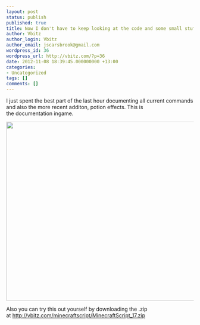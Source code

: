 ```yaml
---
layout: post
status: publish
published: true
title: Now I don't have to keep looking at the code and some small stuff.
author: Vbitz
author_login: Vbitz
author_email: jscarsbrook@gmail.com
wordpress_id: 36
wordpress_url: http://vbitz.com/?p=36
date: 2012-11-08 18:39:45.000000000 +13:00
categories:
- Uncategorized
tags: []
comments: []
---
```

I just spent the best part of the last hour documenting all current commands and also the more recent additon, potion effects. This is the documentation ingame.

<a href="http://vbitz.com/images/2012-11-08_18.28.11.png"><img class="alignnone" title="http://vbitz.com/images/2012-11-08_18.28.11.png" src="http://vbitz.com/images/2012-11-08_18.28.11.png" alt="" width="854" height="480" /></a>

Also you can try this out yourself by downloading the .zip at <a title="http://vbitz.com/minecraftscript/MinecraftScript_17.zip" href="http://vbitz.com/minecraftscript/MinecraftScript_17.zip" target="_blank">http://vbitz.com/minecraftscript/MinecraftScript_17.zip</a>
